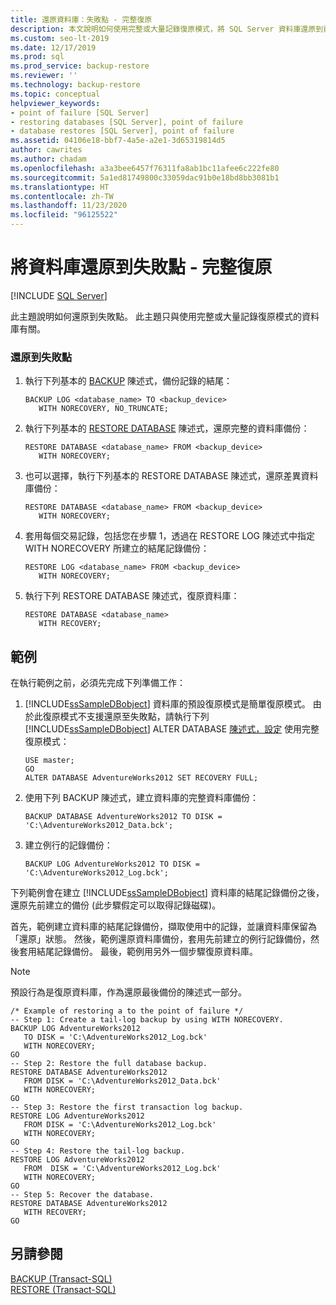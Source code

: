 ```yaml
---
title: 還原資料庫：失敗點 - 完整復原
description: 本文說明如何使用完整或大量記錄復原模式，將 SQL Server 資料庫還原到資料庫的失敗點。
ms.custom: seo-lt-2019
ms.date: 12/17/2019
ms.prod: sql
ms.prod_service: backup-restore
ms.reviewer: ''
ms.technology: backup-restore
ms.topic: conceptual
helpviewer_keywords:
- point of failure [SQL Server]
- restoring databases [SQL Server], point of failure
- database restores [SQL Server], point of failure
ms.assetid: 04106e18-bbf7-4a5e-a2e1-3d65319814d5
author: cawrites
ms.author: chadam
ms.openlocfilehash: a3a3bee6457f76311fa8ab1bc11afee6c222fe80
ms.sourcegitcommit: 5a1ed81749800c33059dac91b0e18bd8bb3081b1
ms.translationtype: HT
ms.contentlocale: zh-TW
ms.lasthandoff: 11/23/2020
ms.locfileid: "96125522"
---
```

# <a name="restore-database-to-point-of-failure---full-recovery"></a>將資料庫還原到失敗點 - 完整復原
 [!INCLUDE [SQL Server](../../includes/applies-to-version/sqlserver.md)]

  此主題說明如何還原到失敗點。 此主題只與使用完整或大量記錄復原模式的資料庫有關。  
  
### <a name="to-restore-to-the-point-of-failure"></a>還原到失敗點  
  
1.  執行下列基本的 [BACKUP](../../t-sql/statements/backup-transact-sql.md) 陳述式，備份記錄的結尾：  
  
    ```  
    BACKUP LOG <database_name> TO <backup_device>   
       WITH NORECOVERY, NO_TRUNCATE;  
    ```  
  
2.  執行下列基本的 [RESTORE DATABASE](../../t-sql/statements/restore-statements-transact-sql.md) 陳述式，還原完整的資料庫備份：  
  
    ```  
    RESTORE DATABASE <database_name> FROM <backup_device>   
       WITH NORECOVERY;  
    ```  
  
3.  也可以選擇，執行下列基本的 RESTORE DATABASE 陳述式，還原差異資料庫備份：  
  
    ```  
    RESTORE DATABASE <database_name> FROM <backup_device>   
       WITH NORECOVERY;  
    ```  
  
4.  套用每個交易記錄，包括您在步驟 1，透過在 RESTORE LOG 陳述式中指定 WITH NORECOVERY 所建立的結尾記錄備份：  
  
    ```  
    RESTORE LOG <database_name> FROM <backup_device>   
       WITH NORECOVERY;  
    ```  
  
5.  執行下列 RESTORE DATABASE 陳述式，復原資料庫：  

    ```  
    RESTORE DATABASE <database_name>   
       WITH RECOVERY;  
    ```  
  
## <a name="example"></a>範例  
 在執行範例之前，必須先完成下列準備工作：  
  
1.  [!INCLUDE[ssSampleDBobject](../../includes/sssampledbobject-md.md)] 資料庫的預設復原模式是簡單復原模式。 由於此復原模式不支援還原至失敗點，請執行下列 [!INCLUDE[ssSampleDBobject](../../includes/sssampledbobject-md.md)] ALTER DATABASE [陳述式，設定](../../t-sql/statements/alter-database-transact-sql.md) 使用完整復原模式：  
  
    ```  
    USE master;  
    GO  
    ALTER DATABASE AdventureWorks2012 SET RECOVERY FULL;  
    ```  
  
2.  使用下列 BACKUP 陳述式，建立資料庫的完整資料庫備份：  
  
    ```  
    BACKUP DATABASE AdventureWorks2012 TO DISK = 'C:\AdventureWorks2012_Data.bck';  
    ```  
  
3.  建立例行的記錄備份：  
  
    ```  
    BACKUP LOG AdventureWorks2012 TO DISK = 'C:\AdventureWorks2012_Log.bck';  
    ```  
  
 下列範例會在建立 [!INCLUDE[ssSampleDBobject](../../includes/sssampledbobject-md.md)] 資料庫的結尾記錄備份之後，還原先前建立的備份 (此步驟假定可以取得記錄磁碟)。  
  
 首先，範例建立資料庫的結尾記錄備份，擷取使用中的記錄，並讓資料庫保留為「還原」狀態。 然後，範例還原資料庫備份，套用先前建立的例行記錄備份，然後套用結尾記錄備份。 最後，範例用另外一個步驟復原資料庫。  
  
> [!NOTE]  
>  預設行為是復原資料庫，作為還原最後備份的陳述式一部分。  
  
```  
/* Example of restoring a to the point of failure */  
-- Step 1: Create a tail-log backup by using WITH NORECOVERY.  
BACKUP LOG AdventureWorks2012  
   TO DISK = 'C:\AdventureWorks2012_Log.bck'  
   WITH NORECOVERY;  
GO  
-- Step 2: Restore the full database backup.  
RESTORE DATABASE AdventureWorks2012  
   FROM DISK = 'C:\AdventureWorks2012_Data.bck'  
   WITH NORECOVERY;  
GO  
-- Step 3: Restore the first transaction log backup.  
RESTORE LOG AdventureWorks2012  
   FROM DISK = 'C:\AdventureWorks2012_Log.bck'  
   WITH NORECOVERY;  
GO  
-- Step 4: Restore the tail-log backup.  
RESTORE LOG AdventureWorks2012  
   FROM  DISK = 'C:\AdventureWorks2012_Log.bck'  
   WITH NORECOVERY;  
GO  
-- Step 5: Recover the database.  
RESTORE DATABASE AdventureWorks2012  
   WITH RECOVERY;  
GO  
```  
  
## <a name="see-also"></a>另請參閱  
 [BACKUP &#40;Transact-SQL&#41;](../../t-sql/statements/backup-transact-sql.md)   
 [RESTORE &#40;Transact-SQL&#41;](../../t-sql/statements/restore-statements-transact-sql.md)  
  
  
